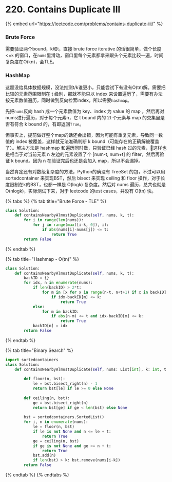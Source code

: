 # 220. Contains Duplicate III

{% embed url="https://leetcode.com/problems/contains-duplicate-iii/" %}

### Brute Force

需要验证两个bound，k和t，直接 brute force iterative 的话很简单，做个长度&lt;=`k` 的窗口，在`nums`里滑动，窗口里每个元素都拿来跟头个元素比较一遍，时间复杂度在O\(kn\)，会TLE。

### HashMap

这题没给具体数据规模，没法推测t/k谁更小，只能尝试下有没有O\(tn\)解。需要把比较的元素范围限制在 t 级别，那就不能只以 index 来设置遍历了，需要有办法按元素数值遍历，同时做到反向检索index，所以需要`hashmap`。

先把`nums`反向 hash 成一个元素数值为 key、index 为 value 的 map ，然后再对nums进行遍历，对于每个元素n，它 t bound 内的 2t 个元素与 map 的交集里是否有符合 k bound 的，有即返回`True`。

但事实上，提前做好整个map的话还会出错，因为可能有重复元素，导致同一数值的 index 被覆盖，这样就无法准确判断 k bound（可能存在的正确解被覆盖了）。解决方法是 hashmap 和遍历同时做，只验证已经 hash 过的元素，这样也是相当于对当前元素 n 左边的元素设置了个 \[num-t, num+t\] 的 filter，然后再验证 k bound。因为 n 在验证完后也还是会加入 map，所以不会漏掉。

当然肯定还有对数级复杂度的方法，Python的确没有 TreeSet 的包，不过可以用 sortedcontainer 来实现BST，然后 bisect 来实现 ceiling 和 floor 操作，对于长度限制在k的BST，也都一样是 O\(logk\) 复杂度。然后对 nums 遍历，总共也就是 O\(nlogk\)，实际测试下来，对于 leetcode 的test cases，并没有 O\(tn\) 快。



{% tabs %}
{% tab title="Brute Force - TLE" %}
```python
class Solution:
    def containsNearbyAlmostDuplicate(self, nums, k, t):
        for i in range(len(nums)):
            for j in range(max([i-k, 0]), i):
                if abs(nums[i]-nums[j]) <= t:
                    return True
        return False
```
{% endtab %}

{% tab title="Hashmap - O\(tn\)" %}
```python
class Solution:
    def containsNearbyAlmostDuplicate(self, nums, k, t):
        backID = {}
        for idx, n in enumerate(nums):
            if len(backID) > 2*t:
                for m in [x for x in range(n-t, n+t+1) if x in backID]:
                    if idx-backID[m] <= k:
                        return True
            else:
                for m in backID:
                    if abs(n-m) <= t and idx-backID[m] <= k:
                        return True
            backID[n] = idx
        return False
```
{% endtab %}

{% tab title="Binary Search" %}
```python
import sortedcontainers
class Solution:
    def containsNearbyAlmostDuplicate(self, nums: List[int], k: int, t: int) -> bool:
        
        def floor(n, bst):
            le = bst.bisect_right(n) - 1
            return bst[le] if le >= 0 else None
        
        def ceiling(n, bst):
            ge = bst.bisect_right(n)
            return bst[ge] if ge < len(bst) else None
        
        bst = sortedcontainers.SortedList()
        for i, n in enumerate(nums):
            le = floor(n, bst)
            if le is not None and n <= le + t:
                return True
            ge = ceiling(n, bst)
            if ge is not None and ge <= n + t:
                return True
            bst.add(n)
            if len(bst) > k: bst.remove(nums[i-k])
        return False
```
{% endtab %}
{% endtabs %}



